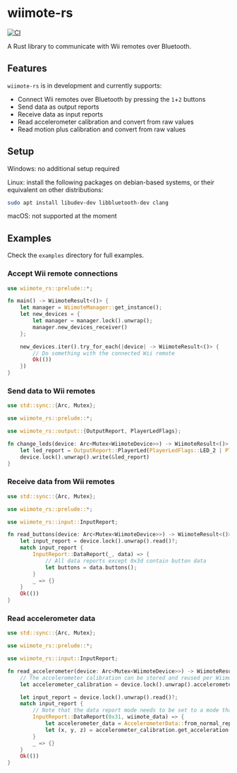 # wiimote-rs

[![CI](https://github.com/cesmec/wiimote-rs/workflows/CI/badge.svg)](https://github.com/cesmec/wiimote-rs/actions)

A Rust library to communicate with Wii remotes over Bluetooth.

## Features

`wiimote-rs` is in development and currently supports:

- Connect Wii remotes over Bluetooth by pressing the `1`+`2` buttons
- Send data as output reports
- Receive data as input reports
- Read accelerometer calibration and convert from raw values
- Read motion plus calibration and convert from raw values

## Setup

Windows: no additional setup required

Linux: install the following packages on debian-based systems, or their equivalent on other distributions:

```bash
sudo apt install libudev-dev libbluetooth-dev clang
```

macOS: not supported at the moment

## Examples

Check the `examples` directory for full examples.

### Accept Wii remote connections

```rust
use wiimote_rs::prelude::*;

fn main() -> WiimoteResult<()> {
    let manager = WiimoteManager::get_instance();
    let new_devices = {
        let manager = manager.lock().unwrap();
        manager.new_devices_receiver()
    };

    new_devices.iter().try_for_each(|device| -> WiimoteResult<()> {
        // Do something with the connected Wii remote
        Ok(())
    })
}
```

### Send data to Wii remotes

```rust
use std::sync::{Arc, Mutex};

use wiimote_rs::prelude::*;

use wiimote_rs::output::{OutputReport, PlayerLedFlags};

fn change_leds(device: Arc<Mutex<WiimoteDevice>>) -> WiimoteResult<()> {
    let led_report = OutputReport::PlayerLed(PlayerLedFlags::LED_2 | PlayerLedFlags::LED_3);
    device.lock().unwrap().write(&led_report)
}
```

### Receive data from Wii remotes

```rust
use std::sync::{Arc, Mutex};

use wiimote_rs::prelude::*;

use wiimote_rs::input::InputReport;

fn read_buttons(device: Arc<Mutex<WiimoteDevice>>) -> WiimoteResult<()> {
    let input_report = device.lock().unwrap().read()?;
    match input_report {
        InputReport::DataReport(_, data) => {
            // All data reports except 0x3d contain button data
            let buttons = data.buttons();
        }
        _ => {}
    }
    Ok(())
}
```

### Read accelerometer data

```rust
use std::sync::{Arc, Mutex};

use wiimote_rs::prelude::*;

use wiimote_rs::input::InputReport;

fn read_accelerometer(device: Arc<Mutex<WiimoteDevice>>) -> WiimoteResult<()> {
    // The accelerometer calibration can be stored and reused per WiimoteDevice
    let accelerometer_calibration = device.lock().unwrap().accelerometer_calibration().clone();

    let input_report = device.lock().unwrap().read()?;
    match input_report {
        // Note that the data report mode needs to be set to a mode that includes accelerometer data such as 0x31
        InputReport::DataReport(0x31, wiimote_data) => {
            let accelerometer_data = AccelerometerData::from_normal_reporting(&wiimote_data.data);
            let (x, y, z) = accelerometer_calibration.get_acceleration(&accelerometer_data);
        }
        _ => {}
    }
    Ok(())
}
```
